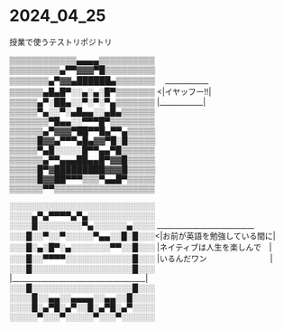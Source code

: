 # 2024_04_25
授業で使うテストリポジトリ

▒▒▒▒▒▒▒▒▒▒▒▒▄▄▄▄▒▒▒▒▒▒▒▒▒▒
▒▒▒▒▒▒▒▒▒▄▀▀▓▓▓▀█▒▒▒▒▒▒▒▒▒
▒▒▒▒▒▒▒▄▀▓▓▄██████▄▒▒▒▒▒▒▒　 ____________
▒▒▒▒▒▒▄█▄█▀░░▄░▄░█▀▒▒▒▒▒▒▒ <|イヤッフー!!|
▒▒▒▒▒▄▀░██▄░░▀░▀░▀▄▒▒▒▒▒▒▒  |____________|
▒▒▒▒▒▀▄░░▀░▄█▄▄░░▄█▄▒▒▒▒▒▒
▒▒▒▒▒▒▒▀█▄▄░░▀▀▀█▀▒▒▒▒▒▒▒▒
▒▒▒▒▒▒▄▀▓▓▓▀██▀▀█▄▀▀▄▒▒▒▒▒
▒▒▒▒▒█▓▓▄▀▀▀▄█▄▓▓▀█░█▒▒▒▒▒
▒▒▒▒▒▀▄█░░░░░█▀▀▄▄▀█▒▒▒▒▒▒
▒▒▒▒▒▒▄▀▀▄▄▄██▄▄█▀▓▓█▒▒▒▒▒
▒▒▒▒▒█▀▓█████████▓▓▓█▒▒▒▒▒
▒▒▒▒▒█▓▓██▀▀▀▒▒▒▀▄▄█▀▒▒▒▒▒
▒▒▒▒▒▒▀▀▒▒▒▒▒▒▒▒▒▒▒▒▒▒▒▒▒▒

░░░░░░░░░░░░░░░░░░░░░░░░░░
░░░░▄▀▄▀▀▀▀▄▀▄░░░░░░░░░░░░
░░░░█░░░░░░░░▀▄░░░░░░▄░░░░  ___________________________
░░░█░░▀░░▀░░░░░▀▄▄░░█░█░░░<|お前が英語を勉強している間に|
░░░█░▄░█▀░▄░░░░░░░▀▀░░█░░░ |ネイティブは人生を楽しんで　|
░░░█░░▀▀▀▀░░░░░░░░░░░░█░░░ |いるんだワン　　　　　　　　|
░░░█░░░░░░░░░░░░░░░░░░█░░░ |_____________________________________|
░░░█░░░░░░░░░░░░░░░░░░█░░░
░░░░█░░▄▄░░▄▄▄▄░░▄▄░░█░░░░
░░░░█░▄▀█░▄▀░░█░▄▀█░▄▀░░░░
░░░░░▀░░░▀░░░░░▀░░░▀░░░░░░
